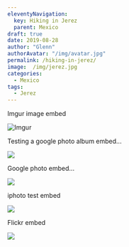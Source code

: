 ```yaml
---
eleventyNavigation:
  key: Hiking in Jerez
  parent: Mexico
draft: true
date: 2019-08-28
author: "Glenn"
authorAvatar: "/img/avatar.jpg"
permalink: /hiking-in-jerez/
image:  /img/jerez.jpg
categories:
  - Mexico
tags:
  - Jerez
---
```


Imgur image embed

![Imgur](https://i.imgur.com/PGWbeRG.jpg)

Testing a google photo album embed...

![](https://photos.app.goo.gl/pciptiiW8Zd7XTX66)

Google photo embed...

![](https://drive.google.com/open?id=1l-VoqLASVUMothZK-J5ALVcwfGFyqhXD4w)

iphoto test embed

![](https://share.icloud.com/photos/03vLBqx8oohyjRidMtQxXCFgg)

Flickr embed

![](https://live.staticflickr.com/65535/48639730587_5d59cb8b83_b.jpg)